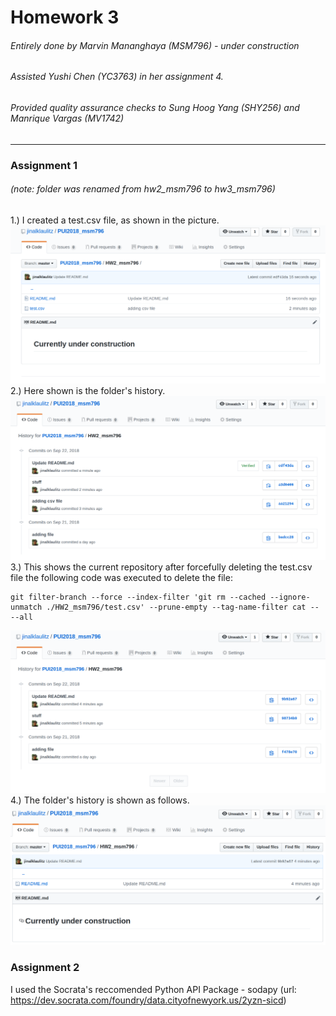 # Homework 3
###### Entirely done by Marvin Mananghaya (MSM796) - under construction
###### Assisted Yushi Chen (YC3763) in her assignment 4.
###### Provided quality assurance checks to Sung Hoog Yang (SHY256) and Manrique Vargas (MV1742)
-------------------------------------------------------------------------------------------
### Assignment 1
###### (note: folder was renamed from hw2_msm796 to hw3_msm796)
1.) I created a test.csv file, as shown in the picture.
![alt text](HW3_1.png)
2.) Here shown is the folder's history.
![alt text](HW3_2.png)
3.) This shows the current repository after forcefully deleting the test.csv file
the following code was executed to delete the file:
```
git filter-branch --force --index-filter 'git rm --cached --ignore-unmatch ./HW2_msm796/test.csv' --prune-empty --tag-name-filter cat -- --all
```
![alt text](HW3_3.png)
4.) The folder's history is shown as follows.
![alt text](HW3_4.png)

### Assignment 2
I used the Socrata's reccomended Python API Package - sodapy
(url: https://dev.socrata.com/foundry/data.cityofnewyork.us/2yzn-sicd)
